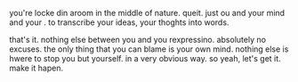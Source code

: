 you're locke din aroom in the middle of nature. queit. just ou and your mind and your . to transcribe your ideas, your thoghts into words. 

that's it. nothing else between you and you rexpressino. absolutely no excuses. the only thing that you can blame is your own mind. nothing else is hwere to stop you but yourself. in a very obvious way. so yeah, let's get it. make it hapen.

